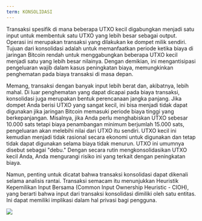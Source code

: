 ```yaml
---
term: KONSOLIDASI
---
```


Transaksi spesifik di mana beberapa UTXO kecil digabungkan menjadi satu input untuk membentuk satu UTXO yang lebih besar sebagai output. Operasi ini merupakan transaksi yang dilakukan ke dompet milik sendiri. Tujuan dari konsolidasi adalah untuk memanfaatkan periode ketika biaya di jaringan Bitcoin rendah untuk menggabungkan beberapa UTXO kecil menjadi satu yang lebih besar nilainya. Dengan demikian, ini mengantisipasi pengeluaran wajib dalam kasus peningkatan biaya, memungkinkan penghematan pada biaya transaksi di masa depan.

Memang, transaksi dengan banyak input lebih berat dan, akibatnya, lebih mahal. Di luar penghematan yang dapat dicapai pada biaya transaksi, konsolidasi juga merupakan bentuk perencanaan jangka panjang. Jika dompet Anda berisi UTXO yang sangat kecil, ini bisa menjadi tidak dapat digunakan jika jaringan Bitcoin memasuki periode biaya tinggi yang berkepanjangan. Misalnya, jika Anda perlu menghabiskan UTXO sebesar 10.000 sats tetapi biaya penambangan minimum berjumlah 15.000 sats, pengeluaran akan melebihi nilai dari UTXO itu sendiri. UTXO kecil ini kemudian menjadi tidak rasional secara ekonomi untuk digunakan dan tetap tidak dapat digunakan selama biaya tidak menurun. UTXO ini umumnya disebut sebagai "debu." Dengan secara rutin mengkonsolidasikan UTXO kecil Anda, Anda mengurangi risiko ini yang terkait dengan peningkatan biaya.

Namun, penting untuk dicatat bahwa transaksi konsolidasi dapat dikenali selama analisis rantai. Transaksi semacam itu menunjukkan Heuristik Kepemilikan Input Bersama (Common Input Ownership Heuristic - CIOH), yang berarti bahwa input dari transaksi konsolidasi dimiliki oleh satu entitas. Ini dapat memiliki implikasi dalam hal privasi bagi pengguna.

![](../../dictionnaire/assets/7.png)